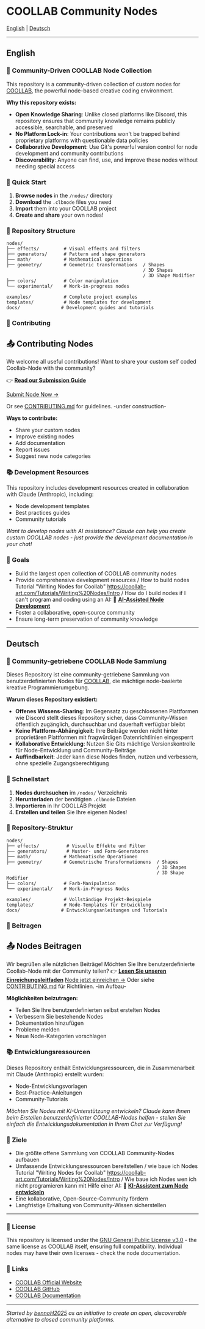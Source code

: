 # COOLLAB Community Nodes

[English](#english) | [Deutsch](#deutsch)

---

## English

### 🎨 Community-Driven COOLLAB Node Collection

This repository is a community-driven collection of custom nodes for [COOLLAB](https://coollab-art.com/), the powerful node-based creative coding environment.

**Why this repository exists:**
- **Open Knowledge Sharing**: Unlike closed platforms like Discord, this repository ensures that community knowledge remains publicly accessible, searchable, and preserved
- **No Platform Lock-in**: Your contributions won't be trapped behind proprietary platforms with questionable data policies
- **Collaborative Development**: Use Git's powerful version control for node development and community contributions
- **Discoverability**: Anyone can find, use, and improve these nodes without needing special access

### 🚀 Quick Start

1. **Browse nodes** in the `/nodes/` directory
2. **Download** the `.clbnode` files you need
3. **Import** them into your COOLLAB project
4. **Create and share** your own nodes!

### 📁 Repository Structure

```
nodes/
├── effects/         # Visual effects and filters
├── generators/      # Pattern and shape generators  
├── math/            # Mathematical operations
├── geometry/        # Geometric transformations  / Shapes
                                                  / 3D Shapes
                                                  / 3D Shape Modifier
├── colors/          # Color manipulation
└── experimental/    # Work-in-progress nodes

examples/            # Complete project examples
templates/           # Node templates for development
docs/               # Development guides and tutorials
```

### 🤝 Contributing
 
## 📤 Contributing Nodes
We welcome all useful contributions!
Want to share your custom self coded Coollab-Node with the community? 

👉 **[Read our Submission Guide](docs/submission-guide.md)**

[Submit Node Now →](../../issues/new/choose)

Or see [CONTRIBUTING.md](CONTRIBUTING.md) for guidelines. -under construction-

**Ways to contribute:**
- Share your custom nodes
- Improve existing nodes
- Add documentation
- Report issues
- Suggest new node categories

### 📚 Development Resources

This repository includes development resources created in collaboration with Claude (Anthropic), including:
- Node development templates
- Best practices guides
- Community tutorials

*Want to develop nodes with AI assistance? Claude can help you create custom COOLLAB nodes - just provide the development documentation in your chat!*

### 🎯 Goals

- Build the largest open collection of COOLLAB community nodes
- Provide comprehensive development resources  / How to build nodes Tutorial "Writing Nodes for Coollab" https://coollab-art.com/Tutorials/Writing%20Nodes/Intro
                                               / How do I build nodes if I can't program and coding using an AI: 🤖 **[AI-Assisted Node Development](docs/ai-development-guide.md)**
- Foster a collaborative, open-source community
- Ensure long-term preservation of community knowledge

---

## Deutsch

### 🎨 Community-getriebene COOLLAB Node Sammlung

Dieses Repository ist eine community-getriebene Sammlung von benutzerdefinierten Nodes für [COOLLAB](https://coollab-art.com/), die mächtige node-basierte kreative Programmierumgebung.

**Warum dieses Repository existiert:**
- **Offenes Wissens-Sharing**: Im Gegensatz zu geschlossenen Plattformen wie Discord stellt dieses Repository sicher, dass Community-Wissen öffentlich zugänglich, durchsuchbar und dauerhaft verfügbar bleibt
- **Keine Plattform-Abhängigkeit**: Ihre Beiträge werden nicht hinter proprietären Plattformen mit fragwürdigen Datenrichtlinien eingesperrt
- **Kollaborative Entwicklung**: Nutzen Sie Gits mächtige Versionskontrolle für Node-Entwicklung und Community-Beiträge
- **Auffindbarkeit**: Jeder kann diese Nodes finden, nutzen und verbessern, ohne spezielle Zugangsberechtigung

### 🚀 Schnellstart

1. **Nodes durchsuchen** im `/nodes/` Verzeichnis
2. **Herunterladen** der benötigten `.clbnode` Dateien
3. **Importieren** in Ihr COOLLAB Projekt
4. **Erstellen und teilen** Sie Ihre eigenen Nodes!

### 📁 Repository-Struktur

```
nodes/
├── effects/          # Visuelle Effekte und Filter
├── generators/       # Muster- und Form-Generatoren
├── math/            # Mathematische Operationen
├── geometry/        # Geometrische Transformationens  / Shapes
                                                       / 3D Shapes
                                                       / 3D Shape Modifier
├── colors/          # Farb-Manipulation
└── experimental/    # Work-in-Progress Nodes

examples/            # Vollständige Projekt-Beispiele
templates/           # Node-Templates für Entwicklung
docs/               # Entwicklungsanleitungen und Tutorials
```

### 🤝 Beitragen
## 📤 Nodes Beitragen
Wir begrüßen alle nützlichen Beiträge!
Möchten Sie Ihre benutzerdefinierte Coollab-Node mit der Community teilen?
👉 **[Lesen Sie unseren Einreichungsleitfaden](docs/submission-guide.md)**
[Node jetzt einreichen →](../../issues/new/choose)
Oder siehe [CONTRIBUTING.md](CONTRIBUTING.md) für Richtlinien. -im Aufbau-

**Möglichkeiten beizutragen:**
- Teilen Sie Ihre benutzerdefinierten selbst erstelten Nodes
- Verbessern Sie bestehende Nodes
- Dokumentation hinzufügen
- Probleme melden
- Neue Node-Kategorien vorschlagen

### 📚 Entwicklungsressourcen

Dieses Repository enthält Entwicklungsressourcen, die in Zusammenarbeit mit Claude (Anthropic) erstellt wurden:
- Node-Entwicklungsvorlagen
- Best-Practice-Anleitungen
- Community-Tutorials

*Möchten Sie Nodes mit KI-Unterstützung entwickeln? Claude kann Ihnen beim Erstellen benutzerdefinierter COOLLAB-Nodes helfen - stellen Sie einfach die Entwicklungsdokumentation in Ihrem Chat zur Verfügung!*

### 🎯 Ziele

- Die größte offene Sammlung von COOLLAB Community-Nodes aufbauen
- Umfassende Entwicklungsressourcen bereitstellen  / wie baue ich Nodes Tutorial "Writing Nodes for Coollab" https://coollab-art.com/Tutorials/Writing%20Nodes/Intro
                                                   / Wie baue ich Nodes wen ich nicht programieren kann mit Hilfe einer AI: 🤖 **[KI-Assistent zum Node entwickeln](docs/ai-development-guide.md)**
- Eine kollaborative, Open-Source-Community fördern
- Langfristige Erhaltung von Community-Wissen sicherstellen

---

### 📄 License

This repository is licensed under the [GNU General Public License v3.0](LICENSE) - the same license as COOLLAB itself, ensuring full compatibility. Individual nodes may have their own licenses - check the node documentation.

### 🔗 Links

- [COOLLAB Official Website](https://coollab-art.com/)
- [COOLLAB GitHub](https://github.com/CoolLibs/COOLLAB)
- [COOLLAB Documentation](https://coollab-art.com/Tutorials/)

---

*Started by [bennoH2025](https://github.com/bennoH2025) as an initiative to create an open, discoverable alternative to closed community platforms.*
